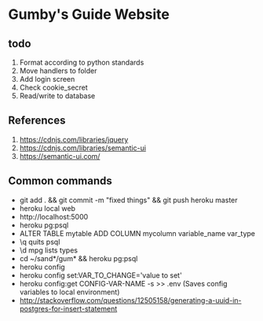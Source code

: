 # **Gumby's Guide Website**

## todo
1. Format according to python standards
2. Move handlers to folder
3. Add login screen
7. Check cookie_secret
8. Read/write to database

## References
1. https://cdnjs.com/libraries/jquery
2. https://cdnjs.com/libraries/semantic-ui
3. https://semantic-ui.com/

## Common commands
- git add . && git commit -m "fixed things" && git push heroku master
- heroku local web
- http://localhost:5000
- heroku pg:psql
- ALTER TABLE mytable ADD COLUMN mycolumn variable_name var_type
- \q quits psql
- \d mpg lists types
- cd ~/sand*/gum* && heroku pg:psql
- heroku config
- heroku config set:VAR_TO_CHANGE='value to set'
- heroku config:get CONFIG-VAR-NAME -s  >> .env
 (Saves config variables to local environment)
- http://stackoverflow.com/questions/12505158/generating-a-uuid-in-postgres-for-insert-statement
